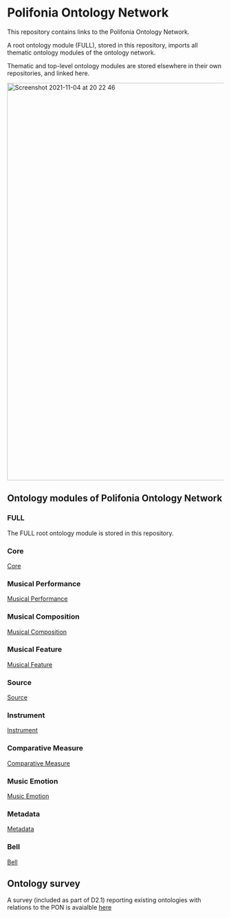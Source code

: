 # Polifonia Ontology Network

This repository contains links to the Polifonia Ontology Network.

A root ontology module (FULL), stored in this repository, imports all thematic ontology modules of the ontology network.

Thematic and top-level ontology modules are stored elsewhere in their own repositories, and linked here. 

<img width="922" alt="Screenshot 2021-11-04 at 20 22 46" src="https://user-images.githubusercontent.com/12375920/140406107-738798fb-f6a6-467f-9c03-8a1092cb011b.png">

## Ontology modules of Polifonia Ontology Network

### FULL
The FULL root ontology module is stored in this repository.

### Core
[Core](https://github.com/polifonia-project/core/)

### Musical Performance
[Musical Performance](https://github.com/polifonia-project/musical-performance/)

### Musical Composition
[Musical Composition](https://github.com/polifonia-project/musical-composition/)

### Musical Feature
[Musical Feature](https://github.com/polifonia-project/musical-feature/)

### Source
[Source](https://github.com/polifonia-project/source)

### Instrument
[Instrument](https://github.com/polifonia-project/instrument)

### Comparative Measure
[Comparative Measure](https://github.com/polifonia-project/comparative-measure)

### Music Emotion
[Music Emotion](https://github.com/polifonia-project/music-emotion)

### Metadata 
[Metadata](https://github.com/polifonia-project/metadata)

### Bell
[Bell](https://github.com/polifonia-project/bell)

## Ontology survey

A survey (included as part of D2.1) reporting existing ontologies with relations to the PON is avaialble [here](d21-ontologies.pdf)





